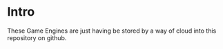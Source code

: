 # Intro
These Game Engines are just having be stored by a way of cloud into this repository on github.
